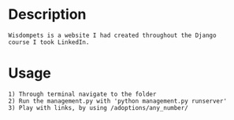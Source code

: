 # Description 
    Wisdompets is a website I had created throughout the Django 
    course I took LinkedIn. 
# Usage
    1) Through terminal navigate to the folder
    2) Run the management.py with 'python management.py runserver'
    3) Play with links, by using /adoptions/any_number/
    
